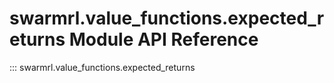 # swarmrl.value_functions.expected_returns Module API Reference

::: swarmrl.value_functions.expected_returns
